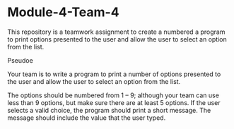 # Module-4-Team-4
This repository is a teamwork assignment to create a numbered a program to print options presented to the user and allow the user to select an option from the list.

Pseudoe

Your team is to write a program to print a number of options presented to the user and allow the user to select an option from the list.

The options should be numbered from 1 – 9; although your team can use less than 9 options, but make sure there are at least 5 options. If the user selects a valid choice, the program should print a short message. The message should include the value that the user typed.
